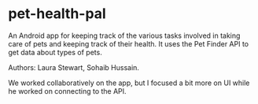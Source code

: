 # pet-health-pal
An Android app for keeping track of the various tasks involved in taking care of pets and keeping track of their health. It uses the Pet Finder API to get data about types of pets.

Authors: Laura Stewart, Sohaib Hussain.

We worked collaboratively on the app, but I focused a bit more on UI while he worked on connecting to the API.
